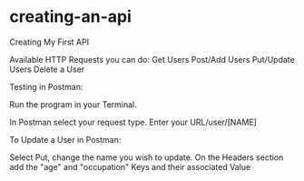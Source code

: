 # creating-an-api

Creating My First API

Available HTTP Requests you can do: 
  Get Users
  Post/Add Users
  Put/Update Users
  Delete a User
 
Testing in Postman: 

  Run the program in your Terminal. 

  In Postman select your request type. Enter your URL/user/[NAME]

To Update a User in Postman: 

  Select Put, change the name you wish to update. 
  On the Headers section add the "age" and "occupation" Keys and their associated Value


  
